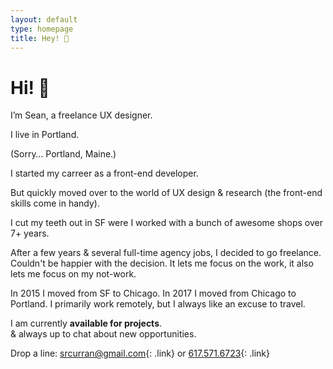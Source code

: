 ```yaml
---
layout: default
type: homepage
title: Hey! 👋
---
```

<div class="x-large">

<h1 id="hello">Hi! 👋</h1>

I’m Sean, a freelance UX designer.

I live in Portland.

(Sorry… Portland, Maine.)

I started my carreer as a front-end developer.

But quickly moved over to the world of UX design & research (the front-end skills come in handy).

I cut my teeth out in SF were I worked with a bunch of awesome shops over 7+ years.

After a few years & several full-time agency jobs, I decided to go freelance. Couldn't be happier with the decision. It lets me focus on the work, it also lets me focus on my not-work.

In 2015 I moved from SF to Chicago. In 2017 I moved from Chicago to Portland. I primarily work remotely, but I always like an excuse to travel.

I am currently **available for projects**.  
& always up to chat about new opportunities. 

Drop a line: [srcurran@gmail.com](mailto:srcurran@gmail.com){: .link} or [617.571.6723](tel:16175716723){: .link}
</div>

<script type="text/javascript">
$(function() {
  var hi = ["G'day! 👋", "Bonjour! 👋", "Hej! 👋", "¡Hola! 👋", "Yo! ✌️", "Hallo! 👋"];
	var gday = ["Monring 👋", "Afternoon 👋", "Evening 🌝"]
  var i = 0;
	
  setInterval(function () {
    $("h1").fadeOut(400, function () {
      $(this).text(hi[i % hi.length]).fadeIn(400);
			i++;
    });
  }, 1500);

	
});
</script>

<!-- >
	
  .fadeIn(500)
  .delay(500, checkIndex(quoteIndex,quotes.length))
  .fadeOut(500, showNextQuote);
	
	
	<script type="text/javascript">
	var hi = ["Hey! 👋", "Hej! 👋", "¡Hola! 👋", "Bonjour! 👋", "Yo! 👋", "Hallo! 👋"];
	var counter = 0;
	var elem = document.getElementById("hello")
	var inst = setInterval(change, 1000);
	
	function change() {
		fadeIn(500);
		delay(5);
		fadeOut()
	  elem.innerHTML = hi[counter];
	  counter++;
	  if (counter >= hi.length) {
	    counter = 0;
	  }
		
	}
</script> -->